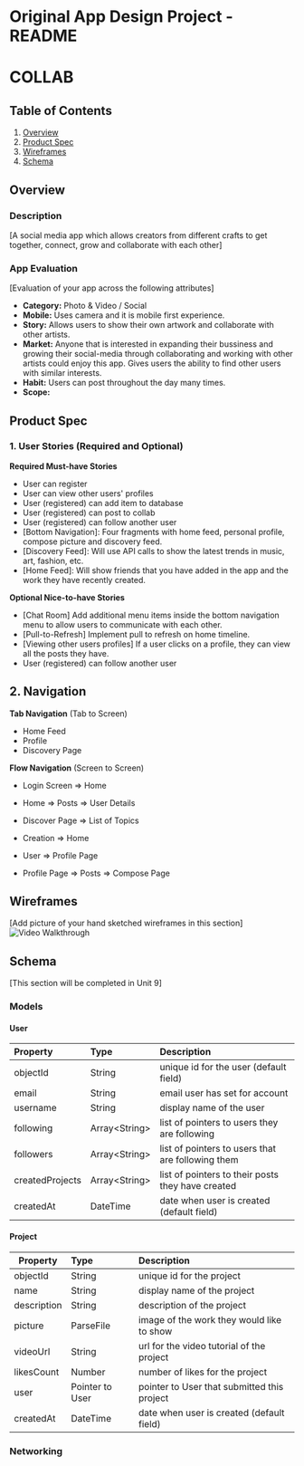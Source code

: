 Original App Design Project - README
===

# COLLAB

## Table of Contents
1. [Overview](#Overview)
1. [Product Spec](#Product-Spec)
1. [Wireframes](#Wireframes)
2. [Schema](#Schema)

## Overview
### Description
[A social media app which allows creators from different crafts to get together, connect, grow and collaborate with each other]

### App Evaluation
[Evaluation of your app across the following attributes]
- **Category:** Photo & Video / Social
- **Mobile:** Uses camera and it is mobile first experience.
- **Story:** Allows users to show their own artwork and collaborate with other artists.
- **Market:** Anyone that is interested in expanding their bussiness and growing their social-media through collaborating and working with other artists could enjoy this app. Gives users the ability to find other users with similar interests.
- **Habit:** Users can post throughout the day many times.
- **Scope:**

## Product Spec

### 1. User Stories (Required and Optional)

**Required Must-have Stories**

* User can register
* User can view other users' profiles
* User (registered) can add item to database
* User (registered) can post to collab
* User (registered) can follow another user
* [Bottom Navigation]: Four fragments with home feed, personal profile, compose picture and discovery feed.
* [Discovery Feed]: Will use API calls to show the latest trends in music, art, fashion, etc.
* [Home Feed]: Will show friends that you have added in the app and the work they have recently created.

**Optional Nice-to-have Stories**

* [Chat Room] Add additional menu items inside the bottom navigation menu to allow users to communicate with each other.
* [Pull-to-Refresh] Implement pull to refresh on home timeline.
* [Viewing other users profiles] If a user clicks on a profile, they can view all the posts they have.
* User (registered) can follow another user

## 2. Navigation

**Tab Navigation** (Tab to Screen)

* Home Feed
* Profile
* Discovery Page

**Flow Navigation** (Screen to Screen)

* Login Screen
	=> Home

* Home
	=> Posts
	=> User Details

* Discover Page
	=> List of Topics

* Creation
	=> Home

* User
	=> Profile Page

* Profile Page
  => Posts
  => Compose Page

## Wireframes
[Add picture of your hand sketched wireframes in this section]
<img src='pictures/wireframe.png' title='Video Walkthrough' width='' alt='Video Walkthrough' />

## Schema
[This section will be completed in Unit 9]

### Models

#### User

| Property           | Type           | Description                                       |
|:------------------ |:-------------- |:------------------------------------------------- |
| objectId           | String         | unique id for the user (default field)            |
| email              | String         | email user has set for account                    |
| username           | String         | display name of the user                          |
| following          | Array\<String> | list of pointers to users they are following      |
| followers          | Array\<String> | list of pointers to users that are following them |
| createdProjects    | Array\<String> | list of pointers to their posts they have created |
| createdAt          | DateTime       | date when user is created (default field)         |


#### Project

| Property     | Type            | Description                                             |
| ------------ |:--------------- |:------------------------------------------------------- |
| objectId     | String          | unique id for the project                               |
| name         | String          | display name of the project                             |
| description  | String          | description of the project                              |
| picture      | ParseFile       | image of the work they would like to show               |
| videoUrl     | String          | url for the video tutorial of the project               |
| likesCount   | Number          | number of likes for the project                         |
| user         | Pointer to User | pointer to User that submitted this project             |
| createdAt    | DateTime        | date when user is created (default field)               |



### Networking
